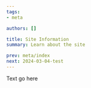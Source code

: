 ```yaml
---
tags:
- meta

authors: []

title: Site Information
summary: Learn about the site

prev: meta/index
next: 2024-03-04-test
---
```


<script lang="ts">

</script>

Text go here
